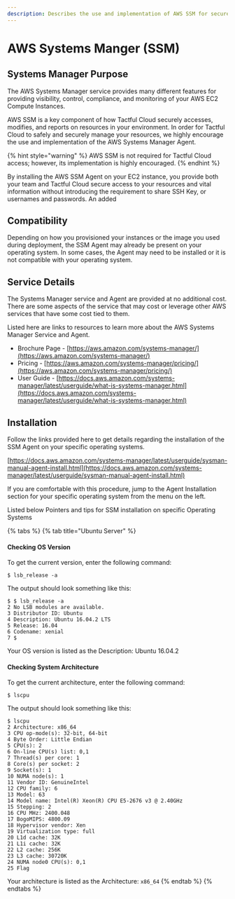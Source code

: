 ```yaml
---
description: Describes the use and implementation of AWS SSM for secure access.
---
```


# AWS Systems Manger \(SSM\)

## Systems Manager Purpose

The AWS Systems Manager service provides many different features for providing visibility, control, compliance, and monitoring of your AWS EC2 Compute Instances.

AWS SSM is a key component of how Tactful Cloud securely accesses, modifies, and reports on resources in your environment. In order for Tactful Cloud to safely and securely manage your resources, we highly encourage the use and implementation of the AWS Systems Manager Agent. 

{% hint style="warning" %}
AWS SSM is not required for Tactful Cloud access; however, its implementation is highly encouraged.
{% endhint %}

By installing the AWS SSM Agent on your EC2 instance, you provide both your team and Tactful Cloud secure access to your resources and vital information without introducing the requirement to share SSH Key, or usernames and passwords. An added

## Compatibility

Depending on how you provisioned your instances or the image you used during deployment, the SSM Agent may already be present on your operating system. In some cases, the Agent may need to be installed or it is not compatible with your operating system.

## Service Details

The Systems Manager service and Agent are provided at no additional cost. There are some aspects of the service that may cost or leverage other AWS services that have some cost tied to them.

Listed here are links to resources to learn more about the AWS Systems Manager Service and Agent.

* Brochure Page - [https://aws.amazon.com/systems-manager/](https://aws.amazon.com/systems-manager/)
* Pricing - [https://aws.amazon.com/systems-manager/pricing/](https://aws.amazon.com/systems-manager/pricing/)
* User Guide - [https://docs.aws.amazon.com/systems-manager/latest/userguide/what-is-systems-manager.html](https://docs.aws.amazon.com/systems-manager/latest/userguide/what-is-systems-manager.html)

## Installation

Follow the links provided here to get details regarding the installation of the SSM Agent on your specific operating systems.

[https://docs.aws.amazon.com/systems-manager/latest/userguide/sysman-manual-agent-install.html](https://docs.aws.amazon.com/systems-manager/latest/userguide/sysman-manual-agent-install.html)

If you are comfortable with this procedure, jump to the Agent Installation section for your specific operating system from the menu on the left.

Listed below Pointers and tips for SSM installation on specific Operating Systems

{% tabs %}
{% tab title="Ubuntu Server" %}
#### Checking OS Version 

To get the current version, enter the following command:

```
$ lsb_release -a
```

The output should look something like this:

```
$ $ lsb_release -a
2 No LSB modules are available.
3 Distributor ID: Ubuntu
4 Description: Ubuntu 16.04.2 LTS
5 Release: 16.04
6 Codename: xenial
7 $
```

Your OS version is listed as the Description: Ubuntu 16.04.2

#### Checking System Architecture

To get the current architecture, enter the following command:

```
$ lscpu
```

The output should look something like this:

```
$ lscpu
2 Architecture: x86_64
3 CPU op-mode(s): 32-bit, 64-bit
4 Byte Order: Little Endian
5 CPU(s): 2
6 On-line CPU(s) list: 0,1
7 Thread(s) per core: 1
8 Core(s) per socket: 2
9 Socket(s): 1
10 NUMA node(s): 1
11 Vendor ID: GenuineIntel
12 CPU family: 6
13 Model: 63
14 Model name: Intel(R) Xeon(R) CPU E5-2676 v3 @ 2.40GHz
15 Stepping: 2
16 CPU MHz: 2400.048
17 BogoMIPS: 4800.09
18 Hypervisor vendor: Xen
19 Virtualization type: full
20 L1d cache: 32K
21 L1i cache: 32K
22 L2 cache: 256K
23 L3 cache: 30720K
24 NUMA node0 CPU(s): 0,1
25 Flag
```

Your architecture is listed as the Architecture: `x86_64`
{% endtab %}
{% endtabs %}

#### 

